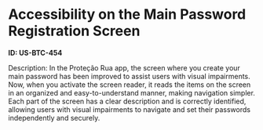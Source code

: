 # Accessibility on the Main Password Registration Screen

**ID: US-BTC-454**

Description: In the Proteção Rua app, the screen where you create your main password has been improved to assist users with visual impairments. Now, when you activate the screen reader, it reads the items on the screen in an organized and easy-to-understand manner, making navigation simpler. Each part of the screen has a clear description and is correctly identified, allowing users with visual impairments to navigate and set their passwords independently and securely.